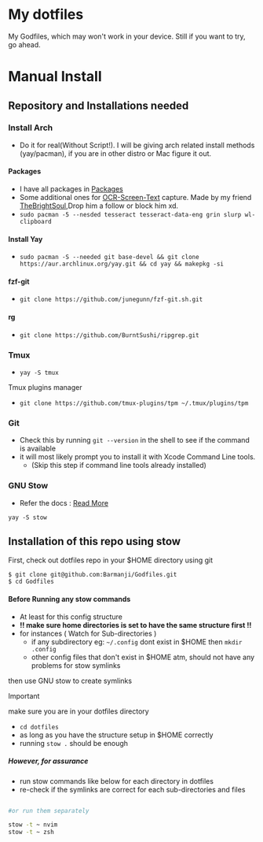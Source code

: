 # My dotfiles
My Godfiles, which may won't work in your device.
Still if you want to try, go ahead.

# Manual Install
## Repository and Installations needed

### Install Arch
- Do it for real(Without Script!). I will be giving arch related install methods (yay/pacman), if you are in other distro or Mac figure it out.
#### Packages
- I have all packages in [Packages]("https://github.com/Barmanji/Godfiles/tree/master/InstalledArchPackages")
- Some additional ones for [OCR-Screen-Text](https://github.com/TheBrightSoul/Screen-Text-Reader) capture. Made by my friend [TheBrightSoul](https://github.com/TheBrightSoul),Drop him a follow or block him xd.
- `sudo pacman -5 --nesded tesseract tesseract-data-eng grin slurp wl-clipboard`

#### Install Yay
- `sudo pacman -S --needed git base-devel && git clone https://aur.archlinux.org/yay.git && cd yay && makepkg -si`

#### fzf-git
- `git clone https://github.com/junegunn/fzf-git.sh.git`

#### rg
- `git clone https://github.com/BurntSushi/ripgrep.git`

### Tmux
- `yay -S tmux`

Tmux plugins manager
- `git clone https://github.com/tmux-plugins/tpm ~/.tmux/plugins/tpm`

### Git

-   Check this by running `git --version` in the shell to see if the command is available
-   it will most likely prompt you to install it with Xcode Command Line tools.
    - (Skip this step if command line tools already installed)

### GNU Stow
- Refer the docs : [Read More](https://www.gnu.org/software/stow/)
```
yay -S stow
```

## Installation of this repo using stow

First, check out dotfiles repo in your $HOME directory using git

```
$ git clone git@github.com:Barmanji/Godfiles.git
$ cd Godfiles
```
#### Before Running any stow commands
- At least for this config structure
- **!! make sure home directories is set to have the same structure first !!**
- for instances ( Watch for Sub-directories )
    - if any subdirectory eg: `~/.config` dont exist in $HOME then `mkdir .config`
    - other config files that don't exist in $HOME atm, should not have any problems
      for stow symlinks


then use GNU stow to create symlinks
> [!IMPORTANT]
> make sure you are in your dotfiles directory

- `cd dotfiles`
- as long as you have the structure setup in $HOME correctly
- running `stow .` should be enough

##### However, for assurance
- run stow commands like below for each directory in dotfiles
- re-check if the symlinks are correct for each sub-directories and files
```bash

#or run them separately

stow -t ~ nvim
stow -t ~ zsh
```

